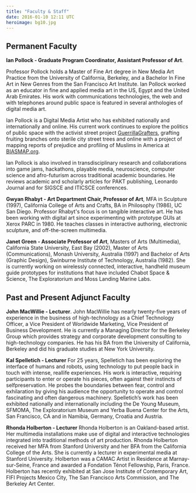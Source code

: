 ```yaml
---
title: "Faculty & Staff"
date: 2016-01-10 12:11 UTC
heroimage: bg10.jpg
---
```

## Permanent Faculty

**Ian Pollock - Graduate Program Coordinator, Assistant Professor of Art**.

Professor Pollock holds a Master of Fine Art degree in New Media Art Practice from the University of California, Berkeley, and a Bachelor In Fine Art in New Genres from the San Francisco Art Institute.
Ian Pollock worked as an educator in fine and applied media art in the US, Egypt and the United Arab Emirates. His work with communications technologies, the web and with telephones around public space is featured in several anthologies of digital media art. 

Ian Pollock is a Digital Media Artist who has exhibited nationally and internationally and online. His current work continues to explore the politics of public space with the activist street project [GuerrillaGrafters](http://guerrillagrafters.org), grafting fruiting branches onto sterile city street trees and online with a project of mapping reports of prejudice and profiling of Muslims in America at [BIASMAP.org](http://biasmap.org/).

Ian Pollock is also involved in transdisciplinary research and collaborations into game jams, hackathons, playable media, neuroscience, computer science and afro-futurism across traditional academic boundaries. He reviews academic and scholarly articles for PAKT publishing, Leonardo Journal and for SIGSCE and ITICSCE conferences.

**Gwyan Rhabyt - Art Department Chair, Professor of Art**, MFA in Sculpture (1997), California College of Arts and Crafts, BA in Philosophy (1986), UC San Diego. Professor Rhabyt's focus is on tangible interactive art. He has been working with digital art since experimenting with prototype GUIs at Xerox PARC in 1980. He teaches classes in interactive authoring, electronic sculpture, and off-the-screen multimedia.

**Janet Green - Associate Professor of Art**, Masters of Arts (Multimedia), California State University, East Bay (2002), Master of Arts (Communications), Monash University, Australia (1997) and Bachelor of Arts (Graphic Design), Swinburne Institute of Technology, Australia (1982). She is currently working on wirelessly connected, interactive, handheld museum guide prototypes for institutions that have included Chabot Space & Science, The Exploratorium and Moss Landing Marine Labs.


## Past and Present Adjunct Faculty

**John MacWillie - Lecturer**. John MacWillie has nearly twenty-five years of experience in the business of high-technology as a Chief Technology Officer, a Vice President of Worldwide Marketing, Vice President of Business Development. He is currently a Managing Director for the Berkeley Group which provides strategy and corporate development consulting to high-technology companies. He has his BA from the University of California, Berkeley and did his graduate studies at New York University.




**Kal Spelletich - Lecturer** For 25 years, Spelletich has been exploring the interface of humans and robots, using technology to put people back in touch with intense, real­life experiences. His work is interactive, requiring participants to enter or operate his pieces, often against their instincts of self­preservation. He probes the boundaries between fear, control and exhilaration by giving his audience the opportunity to operate and control fascinating and often dangerous machinery. Spelletich’s work has been exhibited nationally  and internationally including the De Young Museum, SFMOMA, The Exploratorium Museum and Yerba Buena Center for the Arts, San Francisco, CA and in Namibia, Germany, Croatia and Austria.

**Rhonda Holberton - Lecturer** Rhonda Holberton is an Oakland-based artist.  Her multimedia installations make use of digital and interactive technologies integrated into traditional methods of art production. Rhonda Holberton received her MFA from Stanford University and her BFA from the California College of the Arts. She is currently a lecturer in experimental media at Stanford University. Holberton was a CAMAC Artist in Residence at Marnay-sur-Seine, France and awarded a Fondation Ténot Fellowship, Paris, France. Holberton has recently exhibited at San Jose Institute of Contemporary Art, FIFI Projects Mexico City, The San Francisco Arts Commission, and The Berkeley Art Center.
